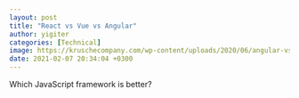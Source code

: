 ```yaml
---
layout: post
title: "React vs Vue vs Angular"
author: yigiter
categories: [Technical]
image: https://kruschecompany.com/wp-content/uploads/2020/06/angular-vs-react-vs-vuejs.png
date: 2021-02-07 20:34:04 +0300
---
```


Which JavaScript framework is better?
